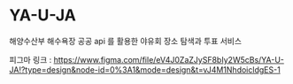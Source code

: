 # YA-U-JA
해양수산부 해수욕장 공공 api 를 활용한 야유회 장소 탐색과 투표 서비스

피그마 링크 : https://www.figma.com/file/eV4J0ZaZJySF8bIy2W5cBs/YA-U-JA!?type=design&node-id=0%3A1&mode=design&t=vJ4M1NhdoicldgES-1
